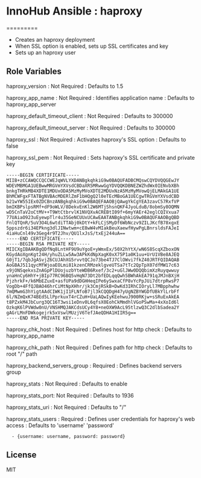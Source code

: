 # InnoHub Ansible :  haproxy
=========

* Creates an haproxy deployment
* When SSL option is enabled, sets up SSL certificates and key
* Sets up an haproxy user

Role Variables
--------------

haproxy_version : Not Required : Defaults to 1.5

haproxy_app_name : Not Required : Identifies application name : Defaults to haproxy_app_server

haproxy_default_timeout_client : Not Required : Defaults to 300000

haproxy_default_timeout_server : Not Required : Defaults to 300000

haproxy_ssl : Not Required : Activates haproxy's SSL option : Defaults to false

haproxy_ssl_pem : Not Required : Sets haproxy's SSL certificate and private key

    -----BEGIN CERTIFICATE-----
    MIIB+zCCAWQCCQCCWEJqWVLYXDANBgkqhkiG9w0BAQUFADBCMQswCQYDVQQGEwJY
    WDEVMBMGA1UEBwwMRGVmYXVsdCBDaXR5MRwwGgYDVQQKDBNEZWZhdWx0IENvbXBh
    bnkgTHRkMB4XDTE1MDUxODA5MzMyMVoXDTE2MDUxNzA5MzMyMVowQjELMAkGA1UE
    BhMCWFgxFTATBgNVBAcMDERlZmF1bHQgQ2l0eTEcMBoGA1UECgwTRGVmYXVsdCBD
    b21wYW55IEx0ZDCBnzANBgkqhkiG9w0BAQEFAAOBjQAwgYkCgYEA3zavC57RxfVP
    bmIKBPslpsRMf+dF9oWLV/8DekvEnKl2W6MTjShsnQKF4JyoLduB/8obmSy8OQMN
    wD5CnTaV2oCtMV++T9WtCtbrvlK1NVQXvACREBtI09f+6myYAEr42eglCQIVxua7
    77UAiaO923uEyewpTlr4u35GeNCUUxUCAwEAATANBgkqhkiG9w0BAQUFAAOBgQBD
    FnlQTQnR/5uV3O4L6wtdiTTAbj0kDtY+kFLCjSMyDf6WbNczv9ZILJKcfB78xgxE
    5ppszdr6i34EPkng3dlJINwtwm+cE8wW4vMIakBeuXaewfHywPgLBnrsldsFAJeI
    4iaHuCnl49v3Geg4r9T2Jhv/QU1lxJsS/txEj244uA==
    -----END CERTIFICATE-----
    -----BEGIN RSA PRIVATE KEY-----
    MIICXgIBAAKBgQDfNq8LntHF9U9uYgoE+yWmxEx/50X2hYtX/wN6S8ScqXZboxON
    KGydAoXgnKgt24H/yhuZLLw5Aw3APkKdNpXagK0xX75P1a0K1uu+UrU1VBe8AJEQ
    G0jT1/7qbJgASvjZ6CUJAhXG5rvvtQCJo73be4TJ7ClOWvi7fkZ40JRTFQIDAQAB
    AoGBAJ511qycMfWjoaEOLmi81kzenCRMzeklgveUTSa7tTc2QpTpX07dfMW17c63
    x9jONSqekxsZnAGpPlDUojuzbYteWDB6Rxef/3c2+uGlJWw0DQQbimXzRuyqwwuy
    ynaHnCy6HhY+jBIp77RC96BQ5vHqN73Dt2bfEDLqqQwh5BWhAkEA791qJMJnBXjH
    PjzhrkF+/k6MbEZuxE+asfUPa9dDGHHeqIPe6ySwxaCfP8vYcPpJUi7dtrpRwsP7
    VogDb+4FfQJBAO46hrCiMtNpXHhr/jk3CmjRSkB+DwKd3IRhCIOryLl7MBpphwhw
    7mQMwmG3hYigtAAdCIWK1jI1FLNfoB7jl3kCQQDgH47yUgNZBYWGDfUBkYlLrbFf
    6l/NZmQxK74BEd5LlPprkuxT4rCZuH+UaLAQwIyKEehwuJ900RKjw+sSRuExAkEA
    t8PZxkM4JbCurg3QC16T3wsi1eDnv0L6qfsX0EohCkMmdhlVGoPSwMa+4xXoId6l
    OzkqK6lPVWdw0nU/VNSHMQJAKCdsUCy4Y8+neOXW9AcL95tlzwQ3C2dlbSadea2Y
    gAGrLMnFDWkogejrk5xVswlMUzjV6TefJAeQDHA1HIIR5g==
    -----END RSA PRIVATE KEY-----

haproxy_chk_host : Not Required : Defines host for http check : Defaults to haproxy_app_name

haproxy_chk_path : Not Required : Defines path for http check : Defaults to root "/" path

haproxy_backend_servers_group : Required : Defines backend servers group

haproxy_stats : Not Required : Defaults to enable

haproxy_stats_port: Not Required : Defaults to 1936

haproxy_stats_uri : Not Required : Defaults to "/"

haproxy_stats_users : Required : Defines user credentials for haproxy's web access : Defaults to 'username' 'password'

      - {username: username, password: password}

License
-------

MIT
